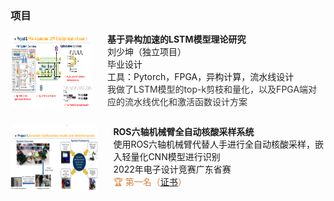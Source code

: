 <h3>项目</h3>

<!-- 项目1 -->
<div style="display:flex; margin-bottom:28px;">
  <img src="static/assets/img/biyesheji.png" style="width:210px; min-width:110px; border-radius:6px; margin-right:24px;">
  <div>
    <b>基于异构加速的LSTM模型理论研究</b><br>
    刘少坤（独立项目）<br>
    毕业设计<br>
    工具：Pytorch，FPGA，异构计算，流水线设计<br>
    <span style="font-size:1em; color:#333;">我做了LSTM模型的top-k剪枝和量化，以及FPGA端对应的流水线优化和激活函数设计方案</span>
  </div>
</div>

<!-- 项目2 -->
<div style="display:flex; margin-bottom:28px;">
  <img src="static/assets/img/project1.png" style="width:210px; min-width:110px; border-radius:6px; margin-right:24px;">
  <div>
    <b>ROS六轴机械臂全自动核酸采样系统</b><br>使用ROS六轴机械臂代替人手进行全自动核酸采样，嵌入轻量化CNN模型进行识别<br>
    2022年电子设计竞赛广东省赛<br>
    <span style="color:#d8813a;">🏆 第一名（<a href="#">证书</a>）</span>
  </div>
</div>
